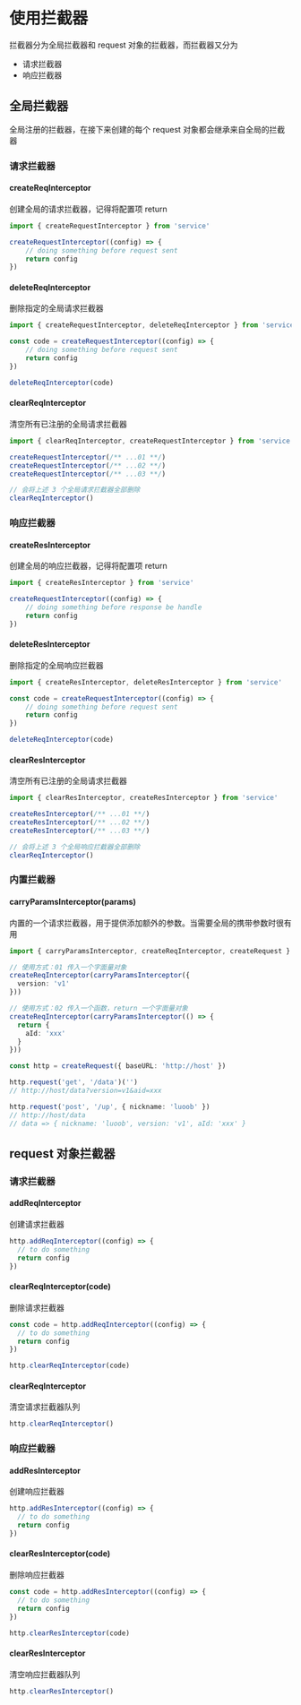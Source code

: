 # 使用拦截器

拦截器分为全局拦截器和 request 对象的拦截器，而拦截器又分为

- 请求拦截器
- 响应拦截器



## 全局拦截器

全局注册的拦截器，在接下来创建的每个 request 对象都会继承来自全局的拦截器



### 请求拦截器

#### createReqInterceptor

创建全局的请求拦截器，记得将配置项 return

```typescript
import { createRequestInterceptor } from 'service'

createRequestInterceptor((config) => {
  	// doing something before request sent
  	return config
})
```



#### deleteReqInterceptor

删除指定的全局请求拦截器

```typescript
import { createRequestInterceptor, deleteReqInterceptor } from 'service'

const code = createRequestInterceptor((config) => {
  	// doing something before request sent
  	return config
})

deleteReqInterceptor(code)
```



#### clearReqInterceptor

清空所有已注册的全局请求拦截器

```typescript
import { clearReqInterceptor, createRequestInterceptor } from 'service'

createRequestInterceptor(/** ...01 **/)
createRequestInterceptor(/** ...02 **/)
createRequestInterceptor(/** ...03 **/)

// 会将上述 3 个全局请求拦截器全部删除
clearReqInterceptor()
```



### 响应拦截器

#### createResInterceptor

创建全局的响应拦截器，记得将配置项 return

```typescript
import { createResInterceptor } from 'service'

createRequestInterceptor((config) => {
  	// doing something before response be handle
  	return config
})
```



#### deleteResInterceptor

删除指定的全局响应拦截器

```typescript
import { createResInterceptor, deleteResInterceptor } from 'service'

const code = createRequestInterceptor((config) => {
  	// doing something before request sent
  	return config
})

deleteReqInterceptor(code)
```



#### clearResInterceptor

清空所有已注册的全局请求拦截器

```typescript
import { clearResInterceptor, createResInterceptor } from 'service'

createResInterceptor(/** ...01 **/)
createResInterceptor(/** ...02 **/)
createResInterceptor(/** ...03 **/)

// 会将上述 3 个全局响应拦截器全部删除
clearReqInterceptor()
```



### 内置拦截器

#### carryParamsInterceptor(params)

内置的一个请求拦截器，用于提供添加额外的参数。当需要全局的携带参数时很有用

```typescript
import { carryParamsInterceptor, createReqInterceptor, createRequest } from 'service'

// 使用方式：01 传入一个字面量对象
createReqInterceptor(carryParamsInterceptor({
  version: 'v1'
}))

// 使用方式：02 传入一个函数，return 一个字面量对象
createReqInterceptor(carryParamsInterceptor(() => {
  return {
    aId: 'xxx'
  }
}))

const http = createRequest({ baseURL: 'http://host' })

http.request('get', '/data')('')
// http://host/data?version=v1&aid=xxx

http.request('post', '/up', { nickname: 'luoob' })
// http://host/data
// data => { nickname: 'luoob', version: 'v1', aId: 'xxx' }
```



## request 对象拦截器

### 请求拦截器

#### addReqInterceptor

创建请求拦截器

```typescript
http.addReqInterceptor((config) => {
  // to do something
  return config
})
```



#### clearReqInterceptor(code)

删除请求拦截器

```typescript
const code = http.addReqInterceptor((config) => {
  // to do something
  return config
})

http.clearReqInterceptor(code)
```



#### clearReqInterceptor

清空请求拦截器队列

```typescript
http.clearReqInterceptor()
```



### 响应拦截器

#### addResInterceptor

创建响应拦截器

```typescript
http.addResInterceptor((config) => {
  // to do something
  return config
})
```



#### clearResInterceptor(code)

删除响应拦截器

```typescript
const code = http.addResInterceptor((config) => {
  // to do something
  return config
})

http.clearResInterceptor(code)
```



#### clearResInterceptor

清空响应拦截器队列

```typescript
http.clearResInterceptor()
```



